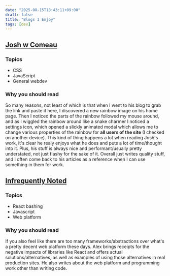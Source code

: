```yaml
---
date: "2025-08-15T18:43:11+09:00"
draft: false
title: "Blogs I Enjoy"
tags: [dev]
---
```


## [Josh w Comeau](https://www.joshwcomeau.com/)

### Topics

- CSS
- JavaScript
- General webdev

### Why you should read

So many reasons, not least of which is that when I went to his blog to grab the link and paste it here, I discovered a new rainbow image on his home page. Then I noticed the parts of the rainbow followed my mouse around, and as I wiggled the rainbow around like a snake charmer I noticed a settings icon, which opened a slickly animated modal which allows me to change various properties of the rainbow for **all users of the site** (I checked on another device). This kind of thing happens a lot when reading Josh's work, it's clear he realy enjoys what he does and puts a lot of time/thought into it. Plus, his stuff is always nice and performant/usually pretty understated, not just flashy for the sake of it. Overall just writes quality stuff, and I often come back to his articles as a reference when I can use something in them for work.

## [Infrequently Noted](https://infrequently.org/)

### Topics

- React bashing
- Javascript
- Web platform

### Why you should read

If you also feel like there are too many frameworks/abstractions over what's a pretty decent web platform these days. Alex brings receipts for the negative impacts of libraries like React and offers actual solutions/alternatives, as well as examples of using those alternatives in real production sites. He also writes about the web platform and programming work other than writing code.
